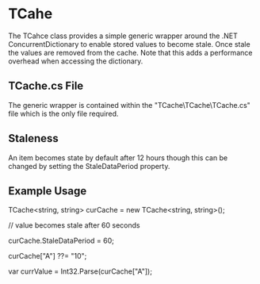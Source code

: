 <h1>TCahe</h1>

The TCahce class provides a simple generic wrapper around the .NET ConcurrentDictionary to enable stored values to become stale. Once stale the values are removed from the cache. Note that this adds a performance overhead when accessing the dictionary.

<h2>TCache.cs File</h2>
The generic wrapper is contained within the "TCache\TCache\TCache.cs" file which is the only file required.

<h2>Staleness</h2>
An item becomes state by default after 12 hours though this can be changed by setting the StaleDataPeriod property.

<h2>Example Usage</h2>

  TCache<string, string> curCache = new TCache<string, string>();
  
  // value becomes stale after 60 seconds
  
  curCache.StaleDataPeriod = 60;   
  
  curCache["A"] ??= "10";
  
  var currValue = Int32.Parse(curCache["A"]);

